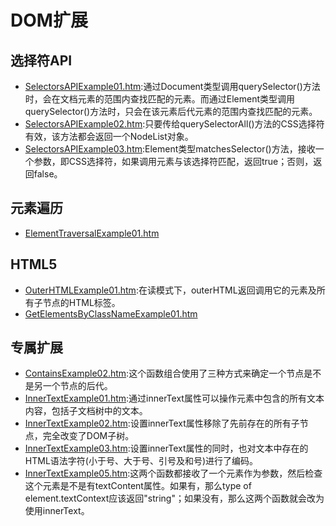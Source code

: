 # DOM扩展
## 选择符API
- [SelectorsAPIExample01.htm][1]:通过Document类型调用querySelector()方法时，会在文档元素的范围内查找匹配的元素。而通过Element类型调用querySelector()方法时，只会在该元素后代元素的范围内查找匹配的元素。
- [SelectorsAPIExample02.htm][2]:只要传给querySelectorAll()方法的CSS选择符有效，该方法都会返回一个NodeList对象。
- [SelectorsAPIExample03.htm][3]:Element类型matchesSelector()方法，接收一个参数，即CSS选择符，如果调用元素与该选择符匹配，返回true；否则，返回false。

## 元素遍历
- [ElementTraversalExample01.htm][10]

## HTML5
- [OuterHTMLExample01.htm][4]:在读模式下，outerHTML返回调用它的元素及所有子节点的HTML标签。
- [GetElementsByClassNameExample01.htm][11]

## 专属扩展
- [ContainsExample02.htm][5]:这个函数组合使用了三种方式来确定一个节点是不是另一个节点的后代。
- [InnerTextExample01.htm][6]:通过innerText属性可以操作元素中包含的所有文本内容，包括子文档树中的文本。
- [InnerTextExample02.htm][7]:设置innerText属性移除了先前存在的所有子节点，完全改变了DOM子树。
- [InnerTextExample03.htm][8]:设置innerText属性的同时，也对文本中存在的HTML语法字符(小于号、大于号、引号及和号)进行了编码。
- [InnerTextExample05.htm][9]:这两个函数都接收了一个元素作为参数，然后检查这个元素是不是有textContent属性。如果有，那么type of element.textContext应该返回"string"；如果没有，那么这两个函数就会改为使用innerText。

[1]: ch11/SelectorsAPIExample01.htm
[2]: ch11/SelectorsAPIExample02.htm
[3]: ch11/SelectorsAPIExample03.htm
[4]: ch11/OuterHTMLExample01.htm
[5]: ch11/ContainsExample02.htm
[6]: ch11/InnerTextExample01.htm
[7]: ch11/InnerTextExample02.htm
[8]: ch11/InnerTextExample03.htm
[9]: ch11/InnerTextExample05.htm
[10]: ch11/ElementTraversalExample01.htm
[11]: ch11/GetElementsByClassNameExample01.htm
